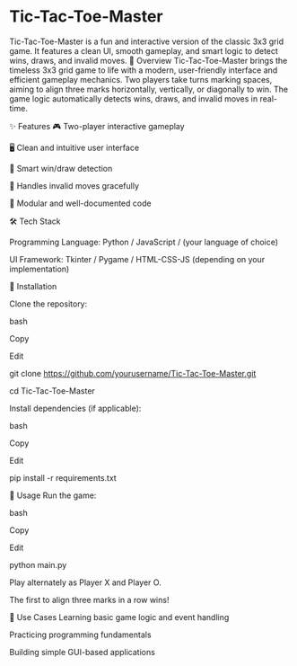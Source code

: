 # Tic-Tac-Toe-Master
Tic-Tac-Toe-Master is a fun and interactive version of the classic 3x3 grid game. It features a clean UI, smooth gameplay, and smart logic to detect wins, draws, and invalid moves.
📌 Overview
Tic-Tac-Toe-Master brings the timeless 3x3 grid game to life with a modern, user-friendly interface and efficient gameplay mechanics. Two players take turns marking spaces, aiming to align three marks horizontally, vertically, or diagonally to win. The game logic automatically detects wins, draws, and invalid moves in real-time.

✨ Features
🎮 Two-player interactive gameplay

🖥️ Clean and intuitive user interface

🤖 Smart win/draw detection

🚫 Handles invalid moves gracefully

🧩 Modular and well-documented code

🛠️ Tech Stack

Programming Language: Python / JavaScript / (your language of choice)


UI Framework: Tkinter / Pygame / HTML-CSS-JS (depending on your implementation)


🚀 Installation

Clone the repository:


bash

Copy

Edit

git clone https://github.com/yourusername/Tic-Tac-Toe-Master.git

cd Tic-Tac-Toe-Master

Install dependencies (if applicable):


bash

Copy

Edit

pip install -r requirements.txt

📂 Usage
Run the game:


bash

Copy

Edit

python main.py

Play alternately as Player X and Player O.


The first to align three marks in a row wins!


📌 Use Cases
Learning basic game logic and event handling

Practicing programming fundamentals

Building simple GUI-based applications
